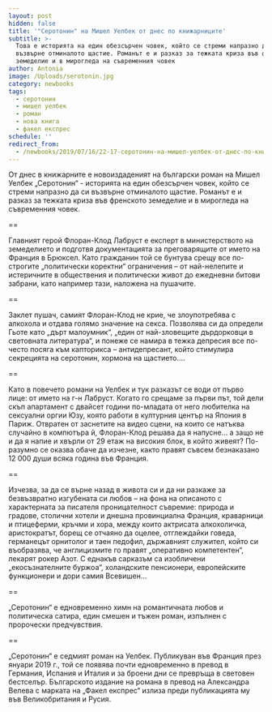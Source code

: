 ```yaml
---
layout: post
hidden: false
title: '"Серотонин" на Мишел Уелбек от днес по книжарниците'
subtitle: >-
  Това е историята на един обезсърчен човек, който се стреми напразно да си
  възвърне отминалото щастие. Романът е и разказ за тежката криза във френското
  земеделие и в мирогледа на съвременния човек
author: Antonia
image: /Uploads/serotonin.jpg
category: newbooks
tags:
  - серотонин
  - мишел уелбек
  - роман
  - нова книга
  - факел експрес
schedule: ''
redirect_from:
  - /newbooks/2019/07/16/22-17-серотонин-на-мишел-уелбек-от-днес-по-книжарниците
---
```

От днес в книжарните е новоиздаденият на български роман на Мишел Уелбек „Серотонин“ - историята на един обезсърчен човек, който се стреми напразно да си възвърне отминалото щастие. Романът е и разказ за тежката криза във френското земеделие и в мирогледа на съвременния човек. 

\==

Главният герой Флоран-Клод Лабруст е експерт в министерството на земеделието и подготвя документацията за преговарящите от името на Франция в Брюксел. Като гражданин той се бунтува срещу все по-строгите „политически коректни“ ограничения – от най-нелепите и истеричните в обществения и политически живот до ежедневни битови забрани, като например тази, наложена на пушачите. 

\==

Заклет пушач, самият Флоран-Клод не крие, че злоупотребява с алкохола и отдава голямо значение на секса. Позволява си да определи Гьоте като „дърт малоумник“, „един от най-зловещите дърдорковци в световната литература“, и понеже се намира в тежка депресия все по-често посяга към капторикса – антидепресант, който стимулира секрецията на серотонин, хормона на щастието….

\==

Като в повечето романи на Уелбек и тук разказът се води от първо лице: от името на г-н Лабруст. Когато го срещаме за първи път, той дели скъп апартамент с двайсет години по-младата от него любителка на сексуални оргии Юзу, която работи в културния център на Япония в Париж. Отвратен от заснетите на видео сцени, на които се натъква случайно в компютъра й, Флоран-Клод решава да я напусне… а защо не и да я напие и хвърли от 29 етаж на високия блок, в който живеят? По-разумно се оказва обаче да изчезне, както правят съвсем безнаказано 12 000 души всяка година във Франция. 

\==

Изчезва, за да се върне назад в живота си и да ни разкаже за безвъзвратно изгубената си любов – на фона на описаното с характерната за писателя проницателност съвремие: природа и градове, столични хотели и днешна провинциална Франция, краварници и птицеферми, кръчми и хора, между които актрисата алкохоличка, аристократът, борещ се отчаяно да оцелее, отглеждайки говеда, германецът орнитолог и таен педофил, държавният служител, който си въобразява, че англицизмите го правят „оперативно компетентен“, лекарят рокер Азот. С еднакъв сарказъм са изобличени „екосъзнателните буржоа“, холандските пенсионери, европейските функционери и дори самия Всевишен...

\==

„Серотонин“ е едновременно химн на романтичната любов и политическа сатира, един смешен и тъжен роман, изпълнен с пророчески предчувствия.

\==

„Серотонин“ е седмият роман на Уелбек. Публикуван във Франция през януари 2019 г., той се появява почти едновременно в превод в Германия, Испания и Италия и за броени дни се превръща в световен бестселър. Българското издание на романа в превод на Александра Велева с марката на „Факел експрес“ излиза преди публикацията му във Великобритания и Русия.
